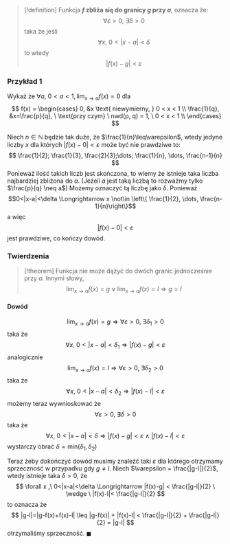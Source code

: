 >[!definition]
Funkcja **$f$ zbliża się do granicy $g$ przy $a$**, oznacza że: $$\forall \varepsilon > 0, \ \exists\delta>0$$ taka że jeśli $$\forall x, \ 0<|x-a|<\delta$$ to wtedy $$ |f(x)-g|<\varepsilon $$

### Przykład 1
Wykaż że $\forall a, \ 0<a<1, \, \lim_{ x \to a }f(x) = 0$ dla
$$
f(x) = \begin{cases}
0, &x \text{ niewymierny, } 0 < x < 1 \\
\frac{1}{q}, &x=\frac{p}{q}, \ \text{przy czym} \ nwd(p, q) = 1, \ 0 < x < 1 \\
\end{cases}
$$

Niech $n \in \mathbb{N}$ będzie tak duże, że $\frac{1}{n}\leq\varepsilon$, wtedy jedyne liczby $x$ dla których $|f(x)-0|<\varepsilon$ może być nie prawdziwe to:
$$
\frac{1}{2}; \frac{1}{3}, \frac{2}{3};\dots; \frac{1}{n}, \dots, \frac{n-1}{n}
$$
Ponieważ ilość takich liczb jest skończona, to wiemy że istnieje taka liczba najbardziej zbliżona do $a$. (Jeżeli $a$ jest taką liczbą to rozważmy tylko $\frac{p}{q} \neq a$) Możemy oznaczyć tą liczbę jako $\delta$.
Ponieważ $$0<|x-a|<\delta \Longrightarrow x \not\in \left\{ \frac{1}{2}, \dots, \frac{n-1}{n}\right\}$$
a więc
$$
|f(x)-0|<\varepsilon
$$
jest prawdziwe, co kończy dowód.

### Twierdzenia
>[!theorem]
Funkcja nie może dążyć do dwóch granic jednocześnie przy $a$. Innymi słowy, $$
\lim_{ x \to a }f(x) = g \vee \lim_{ x \to a }f(x)=l \Longrightarrow g = l
$$

#### Dowód
$$\lim_{ x \to a }f(x) = g \Longrightarrow \forall\varepsilon>0 ,\ \exists\delta_{1}>0$$
taka że
$$
\forall x ,\ 0<|x-a|<\delta_{1} \Longrightarrow |f(x)-g|<\varepsilon
$$
analogicznie
$$\lim_{ x \to a }f(x) = l \Longrightarrow \forall\varepsilon>0 ,\ \exists\delta_{2}>0$$
taka że
$$
\forall x ,\ 0<|x-a|<\delta_{2} \Longrightarrow |f(x)-l|<\varepsilon
$$
możemy teraz wywnioskować że
$$
\forall\varepsilon>0 ,\ \exists \delta>0
$$
taka że
$$
\forall x ,\ 0<|x-a|<\delta \Longrightarrow |f(x)-g|<\varepsilon \ \wedge \ |f(x)-l|<\varepsilon
$$
wystarczy obrać $\delta=\text{min}(\delta_{1}, \delta_{2})$

Teraz żeby dokończyć dowód musimy znaleźć taki $\varepsilon$ dla którego otrzymamy sprzeczność w przypadku gdy $g\neq l$.
Niech $\varepsilon = \frac{|g-l|}{2}$, wtedy istnieje taka $\delta>0$, że
$$
\forall x ,\ 0<|x-a|<\delta \Longrightarrow |f(x)-g| < \frac{|g-l|}{2} \ \wedge \ |f(x)-l|< \frac{|g-l|}{2}
$$
to oznacza że
$$
|g-l|=|g-f(x)+f(x)-l| \leq |g-f(x)| + |f(x)-l| < \frac{|g-l|}{2} + \frac{|g-l|}{2} = |g-l|
$$
otrzymaliśmy sprzeczność. $\blacksquare$
